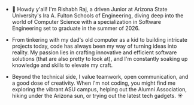 - 👋 Howdy y'all! I'm Rishabh Raj, a driven Junior at Arizona State University's Ira A. Fulton Schools of Engineering, diving deep into the world of Computer Science with a specialization in Software Engineering set to graduate in the summer of 2026.

- From tinkering with my dad's old computer as a kid to building intricate projects today, code has always been my way of turning ideas into reality. My passion lies in crafting innovative and efficient software solutions (that are also pretty to look at), and I'm constantly soaking up knowledge and skills to elevate my craft.

- Beyond the technical side, I value teamwork, open communication, and a good dose of creativity. When I'm not coding, you might find me exploring the vibrant ASU campus, helping out the Alumni Association, hiking under the Arizona sun, or trying out the latest tech gadgets. ☀️
